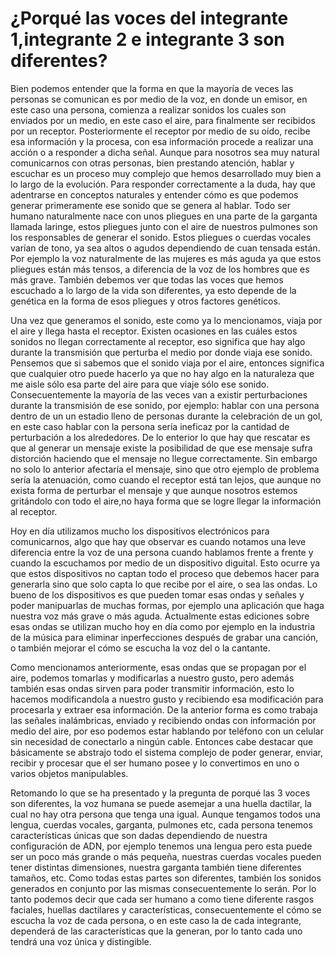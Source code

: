 # ¿Porqué las voces del integrante 1,integrante 2 e integrante 3 son diferentes?

Bien podemos entender que la forma en que la mayoría de veces las personas se comunican es por medio de la voz, en donde un emisor, en este caso una persona, comienza a realizar sonidos los cuales son enviados por un medio, en este caso el aire, para finalmente ser recibidos por un receptor. Posteriormente el receptor por medio de su oído, recibe esa información y la procesa, con esa información procede a realizar una acción o a responder a dicha señal. Aunque para nosotros sea muy natural comunicarnos con otras personas, bien prestando atención, hablar y escuchar es un proceso muy complejo que hemos desarrollado muy bien a lo largo de la evolución. Para responder correctamente a la duda, hay que adentrarse en conceptos naturales y entender cómo es que podemos generar primeramente ese sonido que se genera al hablar. Todo ser humano naturalmente nace con unos pliegues en una parte de la garganta llamada laringe, estos pliegues junto con el aire de nuestros pulmones son los responsables de generar el sonido. Estos pliegues o cuerdas vocales varían de tono, ya sea altos o agudos dependiendo de cuan tensada están. Por ejemplo la voz naturalmente de las mujeres es más aguda ya que estos pliegues están más tensos, a diferencia de la voz de los hombres que es más grave. También debemos ver que todas las voces que hemos escuchado a lo largo de la vida son diferentes, ya esto depende de la genética en la forma de esos pliegues y otros factores genéticos.

Una vez que generamos el sonido, este como ya lo mencionamos, viaja por el aire y llega hasta el receptor. Existen ocasiones en las cuáles estos sonidos no llegan correctamente al receptor, eso significa que hay algo durante la transmisión que perturba el medio por donde viaja ese sonido. Pensemos que si sabemos que el sonido viaja por el aire, entonces significa que cualquier otro puede hacerlo ya que no hay algo en la naturaleza que me aisle sólo esa parte del aire para que viaje sólo ese sonido. Consecuentemente la mayoría de las veces van a existir perturbaciones durante la transmisión de ese sonido, por ejemplo: hablar con una persona dentro de un un estadio lleno de personas durante la celebración de un gol, en este caso hablar con la persona sería ineficaz por la cantidad de perturbación a los alrededores. De lo enterior lo que hay que rescatar es que al generar un mensaje existe la posibilidad de que ese mensaje sufra distorción haciendo que el mensaje no llegue correctamente. Sin embargo no solo lo anterior afectaría el mensaje, sino que otro ejemplo de problema sería la atenuación, como cuando el receptor está tan lejos, que aunque no exista forma de perturbar el mensaje y que aunque nosotros estemos gritándolo con todo el aire,no haya forma que se logre llegar la información al receptor.

Hoy en día utilizamos mucho los dispositivos electrónicos para comunicarnos, algo que hay que observar es cuando notamos una leve diferencia entre la voz de una persona cuando hablamos frente a frente y cuando la escuchamos por medio de un dispositivo diguital. Esto ocurre ya que estos dispositivos no captan todo el proceso que debemos hacer para generarla sino que solo capta lo que recibe por el aire, o sea las ondas. Lo bueno de los dispositivos es que pueden tomar esas ondas y señales y poder manipuarlas de muchas formas, por ejemplo una aplicación que haga nuestra voz más grave o más aguda. Actualmente estas ediciones sobre esas ondas se utilizan mucho hoy en día como por ejemplo en la industria de la música para eliminar inperfecciones después de grabar una canción, o también mejorar el cómo se escucha la voz del o la cantante.

Como mencionamos anteriormente, esas ondas que se propagan por el aire, podemos tomarlas y modificarlas a nuestro gusto, pero además también esas ondas sirven para poder transmitir información, esto lo hacemos modificandola a nuestro gusto y recibiendo esa modificación para procesarla y extraer esa información. De la anterior forma es como trabaja las señales inalámbricas, enviado y recibiendo ondas con información por medio del aire, por eso podemos estar hablando por teléfono con un celular sin necesidad de conectarlo a ningún cable. Entonces cabe destacar que básicamente se abstrajo todo el sistema complejo de poder generar, enviar, recibir y procesar que el ser humano posee y lo convertimos en uno o varios objetos manipulables.

Retomando lo que se ha presentado y la pregunta de porqué las 3 voces son diferentes, la voz humana se puede asemejar a una huella dactilar, la cual no hay otra persona que tenga una igual. Aunque tengamos todos una lengua, cuerdas vocales, garganta, pulmones etc, cada persona tenemos características únicas que son dadas dependiendo de nuestra configuración de ADN, por ejemplo tenemos una lengua pero esta puede ser un poco más grande o más pequeña, nuestras cuerdas vocales pueden tener distintas dimensiones, nuestra garganta también tiene diferentes tamaños, etc. Como todas estas partes son diferentes, también los sonidos generados en conjunto por las mismas consecuentemente lo serán. Por lo tanto podemos decir que cada ser humano a como tiene diferente rasgos faciales, huellas dactilares y características, consecuentemente el cómo se escucha la voz de cada persona, o en este caso la de cada integrante, dependerá de las características que la generan, por lo tanto cada uno tendrá una voz única y distingible.  

